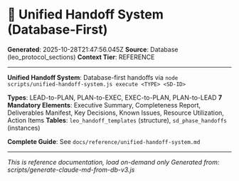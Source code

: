 # 🔄 Unified Handoff System (Database-First)

**Generated**: 2025-10-28T21:47:56.045Z
**Source**: Database (leo_protocol_sections)
**Context Tier**: REFERENCE

---

**Unified Handoff System**: Database-first handoffs via `node scripts/unified-handoff-system.js execute <TYPE> <SD-ID>`

**Types**: LEAD-to-PLAN, PLAN-to-EXEC, EXEC-to-PLAN, PLAN-to-LEAD
**7 Mandatory Elements**: Executive Summary, Completeness Report, Deliverables Manifest, Key Decisions, Known Issues, Resource Utilization, Action Items
**Tables**: `leo_handoff_templates` (structure), `sd_phase_handoffs` (instances)

**Complete Guide**: See `docs/reference/unified-handoff-system.md`

---

*This is reference documentation, load on-demand only*
*Generated from: scripts/generate-claude-md-from-db-v3.js*
